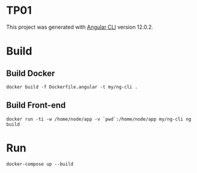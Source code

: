 # TP01

This project was generated with [Angular CLI](https://github.com/angular/angular-cli) version 12.0.2.

# Build

## Build Docker

`docker build -f Dockerfile.angular -t my/ng-cli .`

## Build Front-end

```docker run -ti -w /home/node/app -v `pwd`:/home/node/app my/ng-cli ng build```

# Run

`docker-compose up --build`
